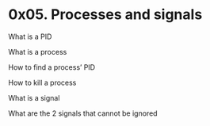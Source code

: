 # 0x05. Processes and signals

What is a PID

What is a process

How to find a process’ PID

How to kill a process

What is a signal

What are the 2 signals that cannot be ignored